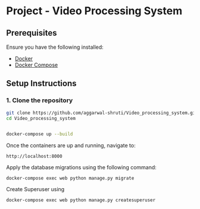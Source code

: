 # Project - Video Processing System 
## Prerequisites

Ensure you have the following installed:

- [Docker](https://docs.docker.com/get-docker/)
- [Docker Compose](https://docs.docker.com/compose/install/)

## Setup Instructions

### 1. Clone the repository

```bash
git clone https://github.com/aggarwal-shruti/Video_processing_system.git
cd Video_processing_system


docker-compose up --build
```

Once the containers are up and running, navigate to:
```
http://localhost:8000
```

Apply the database migrations using the following command:

```
docker-compose exec web python manage.py migrate
```

Create Superuser using 
```
docker-compose exec web python manage.py createsuperuser
```




